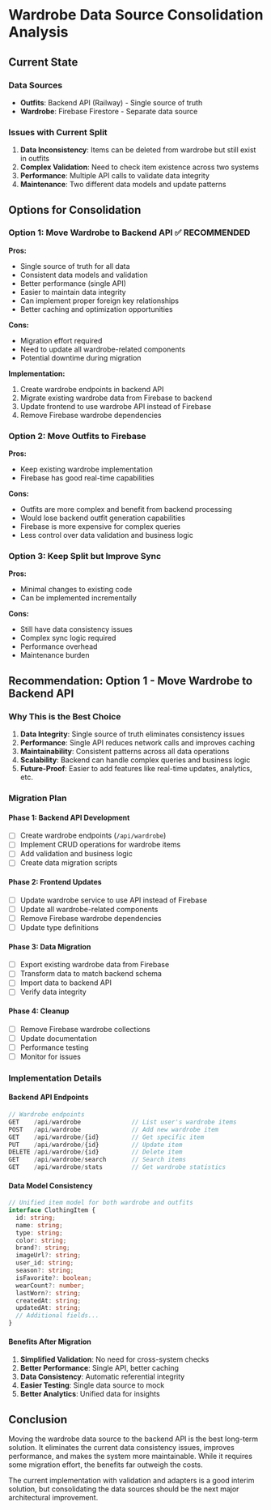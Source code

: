 # Wardrobe Data Source Consolidation Analysis

## Current State

### Data Sources
- **Outfits**: Backend API (Railway) - Single source of truth
- **Wardrobe**: Firebase Firestore - Separate data source

### Issues with Current Split
1. **Data Inconsistency**: Items can be deleted from wardrobe but still exist in outfits
2. **Complex Validation**: Need to check item existence across two systems
3. **Performance**: Multiple API calls to validate data integrity
4. **Maintenance**: Two different data models and update patterns

## Options for Consolidation

### Option 1: Move Wardrobe to Backend API ✅ **RECOMMENDED**

**Pros:**
- Single source of truth for all data
- Consistent data models and validation
- Better performance (single API)
- Easier to maintain data integrity
- Can implement proper foreign key relationships
- Better caching and optimization opportunities

**Cons:**
- Migration effort required
- Need to update all wardrobe-related components
- Potential downtime during migration

**Implementation:**
1. Create wardrobe endpoints in backend API
2. Migrate existing wardrobe data from Firebase to backend
3. Update frontend to use wardrobe API instead of Firebase
4. Remove Firebase wardrobe dependencies

### Option 2: Move Outfits to Firebase

**Pros:**
- Keep existing wardrobe implementation
- Firebase has good real-time capabilities

**Cons:**
- Outfits are more complex and benefit from backend processing
- Would lose backend outfit generation capabilities
- Firebase is more expensive for complex queries
- Less control over data validation and business logic

### Option 3: Keep Split but Improve Sync

**Pros:**
- Minimal changes to existing code
- Can be implemented incrementally

**Cons:**
- Still have data consistency issues
- Complex sync logic required
- Performance overhead
- Maintenance burden

## Recommendation: Option 1 - Move Wardrobe to Backend API

### Why This is the Best Choice

1. **Data Integrity**: Single source of truth eliminates consistency issues
2. **Performance**: Single API reduces network calls and improves caching
3. **Maintainability**: Consistent patterns across all data operations
4. **Scalability**: Backend can handle complex queries and business logic
5. **Future-Proof**: Easier to add features like real-time updates, analytics, etc.

### Migration Plan

#### Phase 1: Backend API Development
- [ ] Create wardrobe endpoints (`/api/wardrobe`)
- [ ] Implement CRUD operations for wardrobe items
- [ ] Add validation and business logic
- [ ] Create data migration scripts

#### Phase 2: Frontend Updates
- [ ] Update wardrobe service to use API instead of Firebase
- [ ] Update all wardrobe-related components
- [ ] Remove Firebase wardrobe dependencies
- [ ] Update type definitions

#### Phase 3: Data Migration
- [ ] Export existing wardrobe data from Firebase
- [ ] Transform data to match backend schema
- [ ] Import data to backend API
- [ ] Verify data integrity

#### Phase 4: Cleanup
- [ ] Remove Firebase wardrobe collections
- [ ] Update documentation
- [ ] Performance testing
- [ ] Monitor for issues

### Implementation Details

#### Backend API Endpoints
```typescript
// Wardrobe endpoints
GET    /api/wardrobe              // List user's wardrobe items
POST   /api/wardrobe              // Add new wardrobe item
GET    /api/wardrobe/{id}         // Get specific item
PUT    /api/wardrobe/{id}         // Update item
DELETE /api/wardrobe/{id}         // Delete item
GET    /api/wardrobe/search       // Search items
GET    /api/wardrobe/stats        // Get wardrobe statistics
```

#### Data Model Consistency
```typescript
// Unified item model for both wardrobe and outfits
interface ClothingItem {
  id: string;
  name: string;
  type: string;
  color: string;
  brand?: string;
  imageUrl?: string;
  user_id: string;
  season?: string;
  isFavorite?: boolean;
  wearCount?: number;
  lastWorn?: string;
  createdAt: string;
  updatedAt: string;
  // Additional fields...
}
```

#### Benefits After Migration
1. **Simplified Validation**: No need for cross-system checks
2. **Better Performance**: Single API, better caching
3. **Data Consistency**: Automatic referential integrity
4. **Easier Testing**: Single data source to mock
5. **Better Analytics**: Unified data for insights

## Conclusion

Moving the wardrobe data source to the backend API is the best long-term solution. It eliminates the current data consistency issues, improves performance, and makes the system more maintainable. While it requires some migration effort, the benefits far outweigh the costs.

The current implementation with validation and adapters is a good interim solution, but consolidating the data sources should be the next major architectural improvement.
